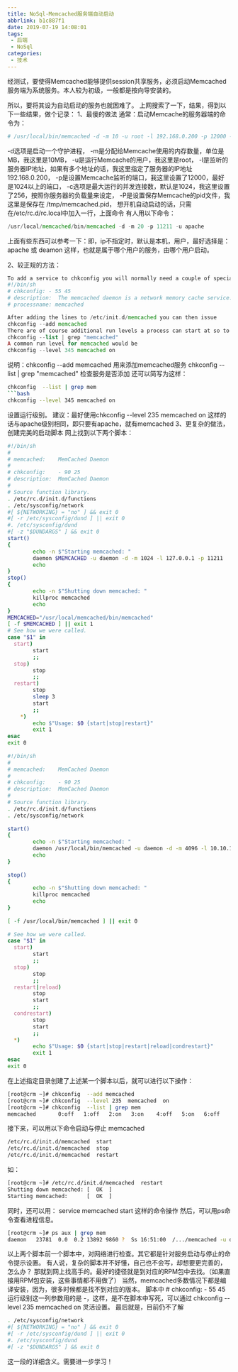 ```yaml
---
title: NoSql-Memcached服务端自动启动
abbrlink: b1c887f1
date: 2019-07-19 14:08:01
tags:
 - 后端
 - NoSql
categories:
 - 技术
---
```


经测试，要使得Memcached能够提供session共享服务，必须启动Memcached服务端为系统服务。本人较为初级，一般都是按向导安装的。

所以，要将其设为自动启动的服务也就困难了。
上网搜索了一下，结果，得到以下一些结果，做个记录：
1、最傻的做法
通常：启动Memcache的服务器端的命令为：
```php
# /usr/local/bin/memcached -d -m 10 -u root -l 192.168.0.200 -p 12000 -c 256 -P /tmp/memcached.pid
```
-d选项是启动一个守护进程，
-m是分配给Memcache使用的内存数量，单位是MB，我这里是10MB，
-u是运行Memcache的用户，我这里是root，
-l是监听的服务器IP地址，如果有多个地址的话，我这里指定了服务器的IP地址192.168.0.200，
-p是设置Memcache监听的端口，我这里设置了12000，最好是1024以上的端口，
-c选项是最大运行的并发连接数，默认是1024，我这里设置了256，按照你服务器的负载量来设定，
-P是设置保存Memcache的pid文件，我这里是保存在 /tmp/memcached.pid，
想开机自动启动的话，只需在/etc/rc.d/rc.local中加入一行，上面命令
有人用以下命令：
````php
/usr/local/memcached/bin/memcached -d -m 20 -p 11211 -u apache
````
上面有些东西可以参考一下：即，ip不指定时，默认是本机，用户，最好选择是：apache 或 deamon
这样，也就是属于哪个用户的服务，由哪个用户启动。
 
2、较正规的方法：
```php
To add a service to chkconfig you will normally need a couple of special comments below the shebang of a shell script:
#!/bin/sh   
# chkconfig: - 55 45  
# description:  The memcached daemon is a network memory cache service.   
# processname: memcached  

After adding the lines to /etc/init.d/memcached you can then issue
chkconfig --add memcached
There are of course additional run levels a process can start at so to check that you would issue
chkconfig --list | grep "memcached"
A common run level for memcached would be
chkconfig --level 345 memcached on
```
说明：chkconfig --add memcached 用来添加memcached服务
chkconfig --list | grep "memcached" 检查服务是否添加
还可以简写为这样：
```bash
chkconfig  --list | grep mem
```bash
chkconfig --level 345 memcached on
```
设置运行级别。
建议：最好使用chkconfig --level 235 memcached on 这样的话与apache级别相同，即只要有apache，就有memcached
3、更复杂的做法，创建完美的启动脚本
网上找到以下两个脚本：
 
 ```bash
 #!/bin/sh   
 #   
 # memcached:    MemCached Daemon   
 #   
 # chkconfig:    - 90 25  
 # description:  MemCached Daemon   
 #   
 # Source function library.   
 . /etc/rc.d/init.d/functions   
 . /etc/sysconfig/network   
 #[ ${NETWORKING} = "no" ] && exit 0  
 #[ -r /etc/sysconfig/dund ] || exit 0  
 #. /etc/sysconfig/dund   
 #[ -z "$DUNDARGS" ] && exit 0  
 start()   
 {   
         echo -n $"Starting memcached: "  
         daemon $MEMCACHED -u daemon -d -m 1024 -l 127.0.0.1 -p 11211  
         echo   
 }   
 stop()   
 {   
         echo -n $"Shutting down memcached: "  
         killproc memcached   
         echo   
 }   
 MEMCACHED="/usr/local/memcached/bin/memcached"  
 [ -f $MEMCACHED ] || exit 1  
 # See how we were called.   
 case "$1" in   
   start)   
         start   
         ;;   
   stop)   
         stop   
         ;;   
   restart)   
         stop   
         sleep 3  
         start   
         ;;   
     *)   
         echo $"Usage: $0 {start|stop|restart}"  
         exit 1  
 esac   
 exit 0  
   
 #!/bin/sh   
 #   
 # memcached:    MemCached Daemon   
 #   
 # chkconfig:    - 90 25    
 # description:  MemCached Daemon   
 #   
 # Source function library.   
 . /etc/rc.d/init.d/functions   
 . /etc/sysconfig/network   
     
 start()    
 {   
         echo -n $"Starting memcached: "  
         daemon /usr/local/bin/memcached -u daemon -d -m 4096 -l 10.10.10.220 -p 58728  
         echo   
 }   
     
 stop()    
 {   
         echo -n $"Shutting down memcached: "  
         killproc memcached    
         echo   
 }   
     
 [ -f /usr/local/bin/memcached ] || exit 0  
     
 # See how we were called.   
 case "$1" in   
   start)   
         start   
         ;;   
   stop)   
         stop   
         ;;   
   restart|reload)   
         stop   
         start   
         ;;   
   condrestart)   
         stop   
         start   
         ;;   
   *)   
         echo $"Usage: $0 {start|stop|restart|reload|condrestart}"  
         exit 1  
 esac   
 exit 0  
 ```

在上述指定目录创建了上述某一个脚本以后，就可以进行以下操作：
 ```bash
 [root@crm ~]# chkconfig  --add memcached 
 [root@crm ~]# chkconfig  --level 235  memcached  on
 [root@crm ~]# chkconfig  --list | grep mem
 memcached       0:off   1:off   2:on   3:on    4:off   5:on   6:off
 ```
接下来，可以用以下命令启动与停止 memcached
```bash
/etc/rc.d/init.d/memcached  start  
/etc/rc.d/init.d/memcached  stop
/etc/rc.d/init.d/memcached  restart
```
如： 
```bash
[root@crm ~]# /etc/rc.d/init.d/memcached  restart
Shutting down memcached: [  OK  ]
Starting memcached:      [  OK  ]
```
同时，还可以用：
service memcached start
这样的命令操作
然后，可以用ps命令查看进程信息。
```bash
[root@crm ~]# ps aux | grep mem
daemon   23781  0.0  0.2 13892 9860 ?  Ss 16:51:00  /.../memcached -u daemon -d -m 1024 -l 172.16.0.106 -p 11211
```
以上两个脚本前一个脚本中，对网络进行检查。其它都是针对服务启动与停止的命令提示设置。
有人说，复杂的脚本并不好懂，自己也不会写，却想要更完善的，怎么办？
那就到网上找高手的。最好的捷径就是到对应的RPM包中去找。（如果直接用RPM包安装，这些事情都不用做了）
当然，memcached多数情况下都是编译安装，因为，很多时候都是找不到对应的版本。
脚本中 # chkconfig: - 55 45 运行级别这一列参数用的是 -，这样，是不在脚本中写死，可以通过 chkconfig  --level 235  memcached  on 灵活设置。
最后就是，目前仍不了解
```bash
. /etc/sysconfig/network
#[ ${NETWORKING} = "no" ] && exit 0
#[ -r /etc/sysconfig/dund ] || exit 0
#. /etc/sysconfig/dund
#[ -z "$DUNDARGS" ] && exit 0
```
这一段的详细含义。需要进一步学习！